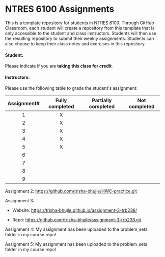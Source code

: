 # NTRES 6100 Assignments

This is a template repository for students in NTRES 6100. Through GitHub Classroom, each student will create a repository from this template that is only accessible to the student and class instructors. Students will then use the resulting repository to submit their weekly assignments. Students can also choose to keep their class notes and exercises in this repository.

#### Student:

Please indicate if you are **taking this class for credit**.

#### Instructors:

Please use the following table to grade the student's assignment:

| Assignment# | Fully completed | Partially completed | Not completed |
|:-----------:|:---------------:|:-------------------:|:-------------:|
|      1      |        X        |                     |               |
|      2      |        X        |                     |               |
|      3      |        X         |                     |               |
|      4      |        X         |                     |               |
|      5      |         X        |                     |               |
|      6      |                 |                     |               |
|      7      |                 |                     |               |
|      8      |                 |                     |               |
|      9      |                 |                     |               |

Assignment 2: <https://github.com/trisha-bhujle/HWC-practice.git>

Assignment 3:

-   Website: https://trisha-bhujle.github.io/assignment-3-trb238/

-   Repo: https://github.com/trisha-bhujle/assignment-3-trb238.git

Assignment 4: My assignment has been uploaded to the problem_sets folder in my course repo!

Assignment 5: My assignment has been uploaded to the problem_sets folder in my course repo!
